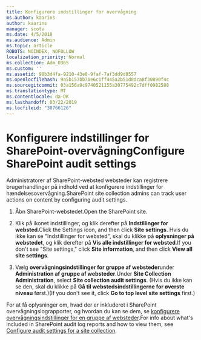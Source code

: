 ```yaml
---
title: Konfigurere indstillinger for overvågning
ms.author: kaarins
author: kaarins
manager: scotv
ms.date: 4/5/2018
ms.audience: Admin
ms.topic: article
ROBOTS: NOINDEX, NOFOLLOW
localization_priority: Normal
ms.collection: Adm_O365
ms.custom: ''
ms.assetid: 98b3d4fa-9210-43e8-9faf-7af3dd9d8557
ms.openlocfilehash: 9a5b157bb70e6c1ff445a2b51d0dca8f30890f4c
ms.sourcegitcommit: 03a156a9c9740521155a30775492c7dff0982588
ms.translationtype: MT
ms.contentlocale: da-DK
ms.lasthandoff: 03/22/2019
ms.locfileid: "30766126"
---
```

# <a name="configure-sharepoint-audit-settings"></a><span data-ttu-id="b3281-102">Konfigurere indstillinger for SharePoint-overvågning</span><span class="sxs-lookup"><span data-stu-id="b3281-102">Configure SharePoint audit settings</span></span>

<span data-ttu-id="b3281-103">Administratorer af SharePoint-websted websteder kan registrere brugerhandlinger på indhold ved at konfigurere indstillinger for hændelsesovervågning.</span><span class="sxs-lookup"><span data-stu-id="b3281-103">SharePoint site collection admins can track user actions on content by configuring audit settings.</span></span>
  
1. <span data-ttu-id="b3281-104">Åbn SharePoint-webstedet.</span><span class="sxs-lookup"><span data-stu-id="b3281-104">Open the SharePoint site.</span></span>
    
2. <span data-ttu-id="b3281-105">Klik på ikonet indstillinger, og klik derefter på **Indstillinger for websted**.</span><span class="sxs-lookup"><span data-stu-id="b3281-105">Click the Settings icon, and then click **Site settings**.</span></span> <span data-ttu-id="b3281-106">Hvis du ikke kan se "Indstillinger for websted", skal du klikke på **oplysninger på webstedet**, og klik derefter på **Vis alle indstillinger for websted**.</span><span class="sxs-lookup"><span data-stu-id="b3281-106">If you don't see "Site settings," click **Site information**, and then click **View all site settings**.</span></span>
    
3. <span data-ttu-id="b3281-107">Vælg **overvågningsindstillinger for gruppe af websteder**under **Administration af gruppe af websteder**.</span><span class="sxs-lookup"><span data-stu-id="b3281-107">Under **Site Collection Administration**, select **Site collection audit settings**.</span></span> <span data-ttu-id="b3281-108">(Hvis du ikke kan se den, skal du klikke på **Gå til webstedsindstillingerne for øverste niveau** først.)</span><span class="sxs-lookup"><span data-stu-id="b3281-108">(If you don't see it, click **Go to top level site settings** first.)</span></span> 
    
<span data-ttu-id="b3281-109">For at få oplysninger om, hvad der er inkluderet i SharePoint overvågningslograpporter, og hvordan du kan se dem, se [konfigurere overvågningsindstillinger for en gruppe af websteder](https://go.microsoft.com/fwlink/?linkid=404050).</span><span class="sxs-lookup"><span data-stu-id="b3281-109">For info about what's included in SharePoint audit log reports and how to view them, see [Configure audit settings for a site collection](https://go.microsoft.com/fwlink/?linkid=404050).</span></span>
  

